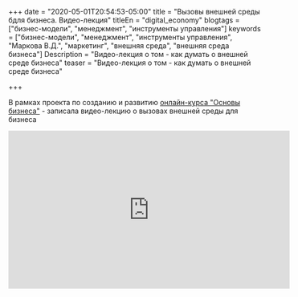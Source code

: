 +++
date = "2020-05-01T20:54:53-05:00"
title = "Вызовы внешней среды бдля бизнеса. Видео-лекция"
titleEn = "digital_economy"
blogtags = ["бизнес-модели", "менеджмент", "инструменты управления"]
keywords = ["бизнес-модели", "менеджмент", "инструменты управления", "Маркова В.Д.", "маркетинг", "внешняя среда", "внешняя среда бизнеса"]
Description = "Видео-лекция о том - как думать о внешней среде бизнеса"
teaser = "Видео-лекция о том - как думать о внешней среде бизнеса"

+++

В рамках проекта по созданию и развитию <a href="https://www.youtube.com/channel/UCz5f6405NiF3gXKgx990Pww/videos" target="_blank">онлайн-курса "Основы бизнеса"</a> - записала видео-лекцию о вызовах внешней среды для бизнеса

<iframe width="560" height="315" src="https://www.youtube.com/embed/C3Z2NWO5ZvM" frameborder="0" allow="accelerometer; autoplay; encrypted-media; gyroscope; picture-in-picture" allowfullscreen></iframe>

